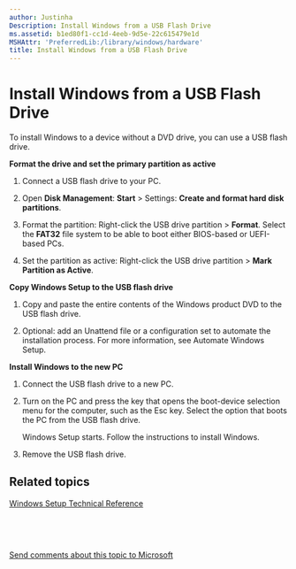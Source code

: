 ```yaml
---
author: Justinha
Description: Install Windows from a USB Flash Drive
ms.assetid: b1ed80f1-cc1d-4eeb-9d5e-22c615479e1d
MSHAttr: 'PreferredLib:/library/windows/hardware'
title: Install Windows from a USB Flash Drive
---
```


# Install Windows from a USB Flash Drive


To install Windows to a device without a DVD drive, you can use a USB flash drive.

**Format the drive and set the primary partition as active**

1.  Connect a USB flash drive to your PC.

2.  Open **Disk Management**: **Start** &gt; Settings: **Create and format hard disk partitions**.

3.  Format the partition: Right-click the USB drive partition &gt; **Format**. Select the **FAT32** file system to be able to boot either BIOS-based or UEFI-based PCs.

4.  Set the partition as active: Right-click the USB drive partition &gt; **Mark Partition as Active**.

**Copy Windows Setup to the USB flash drive**

1.  Copy and paste the entire contents of the Windows product DVD to the USB flash drive.

2.  Optional: add an Unattend file or a configuration set to automate the installation process. For more information, see Automate Windows Setup.

**Install Windows to the new PC**

1.  Connect the USB flash drive to a new PC.

2.  Turn on the PC and press the key that opens the boot-device selection menu for the computer, such as the Esc key. Select the option that boots the PC from the USB flash drive.

    Windows Setup starts. Follow the instructions to install Windows.

3.  Remove the USB flash drive.

## <span id="related_topics"></span>Related topics


[Windows Setup Technical Reference](windows-setup-technical-reference.md)

 

 

[Send comments about this topic to Microsoft](mailto:wsddocfb@microsoft.com?subject=Documentation%20feedback%20%5Bp_adk_online\p_adk_online%5D:%20Install%20Windows%20from%20a%20USB%20Flash%20Drive%20%20RELEASE:%20%284/11/2016%29&body=%0A%0APRIVACY%20STATEMENT%0A%0AWe%20use%20your%20feedback%20to%20improve%20the%20documentation.%20We%20don't%20use%20your%20email%20address%20for%20any%20other%20purpose,%20and%20we'll%20remove%20your%20email%20address%20from%20our%20system%20after%20the%20issue%20that%20you're%20reporting%20is%20fixed.%20While%20we're%20working%20to%20fix%20this%20issue,%20we%20might%20send%20you%20an%20email%20message%20to%20ask%20for%20more%20info.%20Later,%20we%20might%20also%20send%20you%20an%20email%20message%20to%20let%20you%20know%20that%20we've%20addressed%20your%20feedback.%0A%0AFor%20more%20info%20about%20Microsoft's%20privacy%20policy,%20see%20http://privacy.microsoft.com/default.aspx. "Send comments about this topic to Microsoft")




